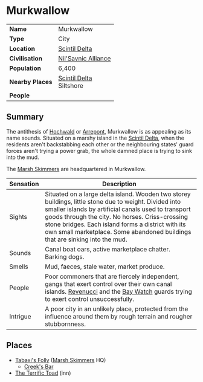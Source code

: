 # Murkwallow

|||
| --- | --- |
| **Name** | Murkwallow | place.4
| **Type** | City |
| **Location** | [Scintil Delta](../rivers-lakes/scintil-delta.md) |
| **Civilisation** | [Nil'Savnic Alliance](../../civilisations/nilsavnic-alliance/nilsavnic-alliance.md) |
| **Population** | 6,400 |
| **Nearby Places** | [Scintil Delta](../rivers-lakes/scintil-delta.md)<br>Siltshore |
| **People** | |

## Summary

The antithesis of [Hochwald](hochwald.md) or [Arrepont](arrepont.md), Murkwallow is as appealing as its name sounds. Situated on a marshy island in the [Scintil Delta](../rivers-lakes/scintil-delta.md), when the residents aren't backstabbing each other or the neighbouring states' guard forces aren't trying a power grab, the whole damned place is trying to sink into the mud.

The [Marsh Skimmers](../../organisations/criminals/marsh-skimmers.md) are headquartered in Murkwallow.

| Sensation | Description |
| ---- | --- |
| Sights | Situated on a large delta island. Wooden two storey buildings, little stone due to weight. Divided into smaller islands by artificial canals used to transport goods through the city. No horses. Criss-crossing stone bridges. Each island forms a district with its own small marketplace. Some abandoned buildings that are sinking into the mud. |
| Sounds | Canal boat oars, active marketplace chatter. Barking dogs. |
| Smells | Mud, faeces, stale water, market produce. |
| People | Poor commoners that are fiercely independent, gangs that exert control over their own canal islands. [Revenucci](../../organisations/guards/revenucci.md) and the [Bay Watch](../../organisations/guards/bay-watch.md) guards trying to exert control unsuccessfully. |
| Intrigue | A poor city in an unlikely place, protected from the influence around them by rough terrain and rougher stubbornness. |

## Places

- [Tabaxi's Folly](../buildings/tabaxis-folly.md) ([Marsh Skimmers](../../organisations/criminals/marsh-skimmers.md) HQ)
  - [Creek's Bar](../buildings/inns-taverns/creeks-bar.md)
- [The Terrific Toad](../buildings/inns-taverns/the-terrific-toad.md) (inn)
